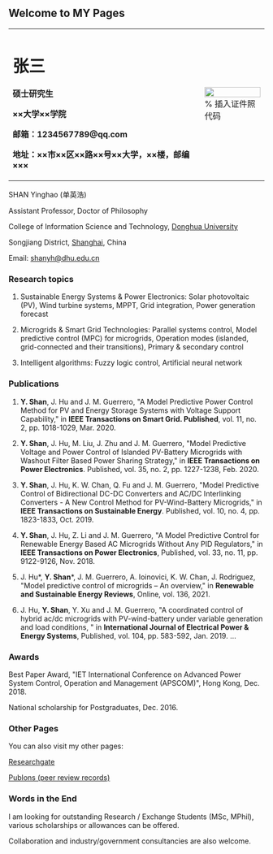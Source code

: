 ## Welcome to MY Pages

<table border="0">
  <tr>
    <td width="75%">
      <h1>张三</h1>
      <p><b>硕士研究生</b></p>
      <p><b>××大学××学院</b></p>
      <p><b>邮箱：1234567789@qq.com</b></p>
      <p><b>地址：××市××区××路××号××大学，××楼，邮编×××</b></p>
    </td>
    <td width="25%">
      <img src="/zhengjianzhao.jpg" width="100%">      % 插入证件照代码
    </td>
  </tr>
</table>

SHAN Yinghao (单英浩)

Assistant Professor, Doctor of Philosophy

College of Information Science and Technology, [Donghua University](http://english.dhu.edu.cn/)

Songjiang District, [Shanghai](https://baike.baidu.com/item/%E4%B8%8A%E6%B5%B7/114606), China

Email: shanyh@dhu.edu.cn

### Research topics

1) Sustainable Energy Systems & Power Electronics: Solar photovoltaic (PV), Wind turbine systems, MPPT, Grid integration, Power generation forecast

2) Microgrids & Smart Grid Technologies: Parallel systems control, Model predictive control (MPC) for microgrids, Operation modes (islanded, grid-connected and their transitions), Primary & secondary control

3) Intelligent algorithms: Fuzzy logic control, Artificial neural network

### Publications

1) **Y. Shan**, J. Hu and J. M. Guerrero, "A Model Predictive Power Control Method for PV and Energy Storage Systems with Voltage Support Capability," in **IEEE Transactions on Smart Grid. Published**, vol. 11, no. 2, pp. 1018-1029, Mar. 2020. 

2) **Y. Shan**, J. Hu, M. Liu, J. Zhu and J. M. Guerrero, "Model Predictive Voltage and Power Control of Islanded PV-Battery Microgrids with Washout Filter Based Power Sharing Strategy," in **IEEE Transactions on Power Electronics**. Published, vol. 35, no. 2, pp. 1227-1238, Feb. 2020. 

3) **Y. Shan**, J. Hu, K. W. Chan, Q. Fu and J. M. Guerrero, "Model Predictive Control of Bidirectional DC-DC Converters and AC/DC Interlinking Converters - A New Control Method for PV-Wind-Battery Microgrids," in **IEEE Transactions on Sustainable Energy**. Published, vol. 10, no. 4, pp. 1823-1833, Oct. 2019. 

4) **Y. Shan**, J. Hu, Z. Li and J. M. Guerrero, "A Model Predictive Control for Renewable Energy Based AC Microgrids Without Any PID Regulators," in **IEEE Transactions on Power Electronics**, Published, vol. 33, no. 11, pp. 9122-9126, Nov. 2018.

5) J. Hu*, **Y. Shan***, J. M. Guerrero, A. Ioinovici, K. W. Chan, J. Rodriguez, "Model predictive control of microgrids – An overview," in **Renewable and Sustainable Energy Reviews**, Online, vol. 136, 2021.

6) J. Hu, **Y. Shan**, Y. Xu and J. M. Guerrero, "A coordinated control of hybrid ac/dc microgrids with PV-wind-battery under variable generation and load conditions, " in **International Journal of Electrical Power & Energy Systems**, Published, vol. 104, pp. 583-592, Jan. 2019.
...

### Awards

Best Paper Award, "IET International Conference on Advanced Power System Control, Operation and Management (APSCOM)", Hong Kong, Dec. 2018.

National scholarship for Postgraduates, Dec. 2016.

### Other Pages

You can also visit my other pages:

[Researchgate](https://www.researchgate.net/profile/Yinghao_Shan3)

[Publons (peer review records)](https://publons.com/researcher/3014495/yinghao-shan)

### Words in the End

I am looking for outstanding Research / Exchange Students (MSc, MPhil), various scholarships or allowances can be offered. 

Collaboration and industry/government consultancies are also welcome.
